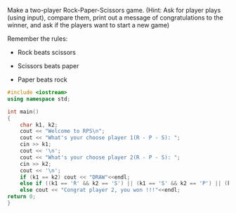 Make a two-player Rock-Paper-Scissors game. (Hint: Ask for player plays (using input), compare them, print out a message of congratulations to the winner, and ask if the players want to start a new game)

Remember the rules:

* Rock beats scissors

* Scissors beats paper

* Paper beats rock
``` C++
#include <iostream>
using namespace std;

int main()
{
	char k1, k2;
	cout << "Welcome to RPS\n";
	cout << "What's your choose player 1(R - P - S): ";
	cin >> k1;
	cout << '\n';
	cout << "What's your choose player 2(R - P - S): ";
	cin >> k2;
	cout << '\n';
	if (k1 == k2) cout << "DRAW"<<endl;
	else if ((k1 == 'R' && k2 == 'S') || (k1 == 'S' && k2 == 'P') || (k1 == 'P' && k2 == 'R')) cout << "Congrat player 1, you won !!!";
	else cout << "Congrat player 2, you won !!!"<<endl;
return 0;
}
```
